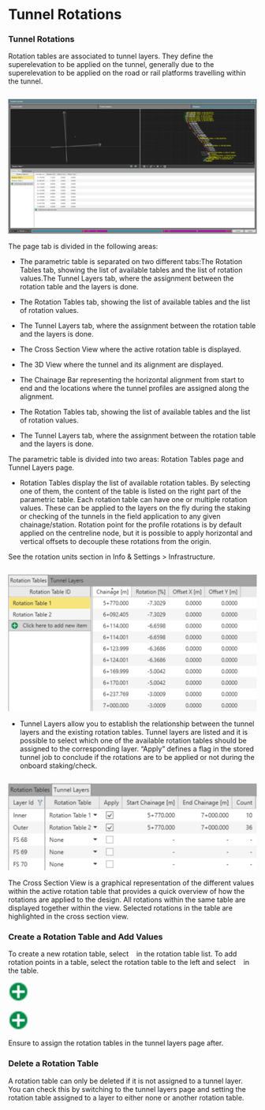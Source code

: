 # Tunnel Rotations

### Tunnel Rotations

Rotation tables are associated to tunnel layers. They define the superelevation to be applied on the tunnel, generally due to the superelevation to be applied on the road or rail platforms travelling within the tunnel.

|  |  |
| --- | --- |

![Image](graphics/00958974.jpg)

The page tab is divided in the following areas:

- The parametric table is separated on two different tabs:The Rotation Tables tab, showing the list of available tables and the list of rotation values.The Tunnel Layers tab, where the assignment between the rotation table and the layers is done.
- The Rotation Tables tab, showing the list of available tables and the list of rotation values.
- The Tunnel Layers tab, where the assignment between the rotation table and the layers is done.
- The Cross Section View where the active rotation table is displayed.
- The 3D View where the tunnel and its alignment are displayed.
- The Chainage Bar representing the horizontal alignment from start to end and the locations where the tunnel profiles are assigned along the alignment.

- The Rotation Tables tab, showing the list of available tables and the list of rotation values.
- The Tunnel Layers tab, where the assignment between the rotation table and the layers is done.

The parametric table is divided into two areas: Rotation Tables page and Tunnel Layers page.

- Rotation Tables display the list of available rotation tables. By selecting one of them, the content of the table is listed on the right part of the parametric table. Each rotation table can have one or multiple rotation values. These can be applied to the layers on the fly during the staking or checking of the tunnels in the field application to any given chainage/station. Rotation point for the profile rotations is by default applied on the centreline node, but it is possible to apply horizontal and vertical offsets to decouple these rotations from the origin.

See the rotation units section in Info & Settings > Infrastructure.

|  |  |
| --- | --- |

![Image](graphics/00958976.jpg)

- Tunnel Layers allow you to establish the relationship between the tunnel layers and the existing rotation tables. Tunnel layers are listed and it is possible to select which one of the available rotation tables should be assigned to the corresponding layer. “Apply” defines a flag in the stored tunnel job to conclude if the rotations are to be applied or not during the onboard staking/check.

|  |  |
| --- | --- |

![Image](graphics/00958978.jpg)

The Cross Section View is a graphical representation of the different values within the active rotation table that provides a quick overview of how the rotations are applied to the design. All rotations within the same table are displayed together within the view. Selected rotations in the table are highlighted in the cross section view.

### Create a Rotation Table and Add Values

To create a new rotation table, select    in the rotation table list. To add rotation points in a table, select the rotation table to the left and select    in the table.

![Image](graphics/00466010.jpg)

![Image](graphics/00466010.jpg)

Ensure to assign the rotation tables in the tunnel layers page after.

### Delete a Rotation Table

A rotation table can only be deleted if it is not assigned to a tunnel layer. You can check this by switching to the tunnel layers page and setting the rotation table assigned to a layer to either none or another rotation table.

